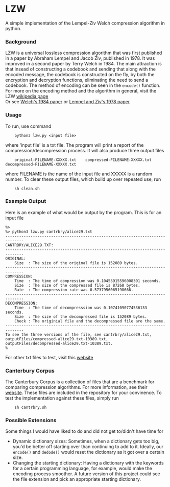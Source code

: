 # LZW
A simple implementation of the Lempel-Ziv Welch compression algorithm in python.

### Background

LZW is a universal lossless compression algorithm that was first published in a paper by Abraham Lempel and Jacob Ziv, published in 1978. It was improved in a second paper by Terry Welch in 1984. The main attraction is that insead of constructing a codebook and sending that along with the encoded message, the codebook is constructed on the fly, by both the encryption and decryption functions, eliminating the need to send a codebook. The method of encoding can be seen in the `encode()` function. For more on the encoding method and the algorithm in general, visit the LZW [wikipedia page](https://en.wikipedia.org/wiki/Lempel–Ziv–Welch)  
Or see [Welch's 1984 paper](https://courses.cs.duke.edu//spring03/cps296.5/papers/welch_1984_technique_for.pdf) or [Lempel and Ziv's 1978 paper](https://courses.cs.duke.edu/spring03/cps296.5/papers/ziv_lempel_1977_universal_algorithm.pdf)  

### Usage

To run, use command 

```
    python3 lzw.py <input file>
```

where 'input file' is a txt file. The program will print a report of the compression/decompression process.
It will also produce three output files 

```
    original-FILENAME-XXXXX.txt    compressed-FILENAME-XXXXX.txt   decompressed-FILENAME-XXXXX.txt
```
where FILENAME is the name of the input file and XXXXX is a random number. 
To clear these output files, which build up over repeated use, run

```
    sh clean.sh
```

### Example Output

Here is an example of what would be output by the program. This is for an input file

```
%>
%> python3 lzw.py cantrbry/alice29.txt
------------------------------------------------------------------------------
CANTRBRY/ALICE29.TXT:
------------------------------------------------------------------------------
ORIGINAL:
    Size  : The size of the original file is 152089 bytes.
------------------------------------------------------------------------------
COMPRESSION:
    Time  : The time of compression was 0.10453915596008301 seconds.
    Size  : The size of the compressed file is 87268 bytes.
    Rate  : The compression rate was 0.5737956065198666.
------------------------------------------------------------------------------
DECOMPRESSION:
    Time  : The time of decompresssion was 0.10741090774536133 seconds.
    Size  : The size of the decompressed file is 152089 bytes.
    Check : The originial file and the decompressed file are the same.
------------------------------------------------------------------------------
To see the three versions of the file, see cantrbry/alice29.txt, 
outputFiles/compressed-alice29.txt-10389.txt, 
outputFiles/decompressed-alice29.txt-10389.txt.
%
```

For other txt files to test, visit this [website](https://gutenberg.org)

### Canterbury Corpus

The Canterbury Corpus is a collection of files that are a benchmark for comparing compression algorithms. For more information, see their [website](https://corpus.canterbury.ac.nz/descriptions/). These files are included in the repository for your convinence. To test the implementation against these files, simply run 

```
    sh cantrbry.sh
```

### Possible Extensions
Some things I would have liked to do and did not get to/didn't have time for

* Dynamic dictionary sizes: Sometimes, when a dictionary gets too big, you'd be better off starting over than continuing to add to it. Ideally, our `encode()` and `dedode()` would reset the dictionary as it got over a certain size.
* Changing the starting dictionary: Having a dictionary with the keywords for a certain programming language, for example, would make the encoding process smoother. A future version of this project could see the file extension and pick an appropriate starting dictionary.

